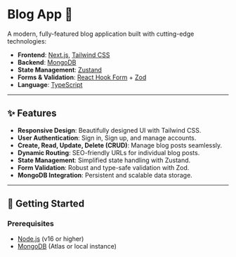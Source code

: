 # Blog App 📖

A modern, fully-featured blog application built with cutting-edge technologies:

- **Frontend**: [Next.js](https://nextjs.org/), [Tailwind CSS](https://tailwindcss.com/)
- **Backend**: [MongoDB](https://www.mongodb.com/)
- **State Management**: [Zustand](https://zustand-demo.pmnd.rs/)
- **Forms & Validation**: [React Hook Form](https://react-hook-form.com/) + [Zod](https://zod.dev/)
- **Language**: [TypeScript](https://www.typescriptlang.org/)

---

## ✨ Features

- **Responsive Design**: Beautifully designed UI with Tailwind CSS.
- **User Authentication**: Sign in, Sign up, and manage accounts.
- **Create, Read, Update, Delete (CRUD)**: Manage blog posts seamlessly.
- **Dynamic Routing**: SEO-friendly URLs for individual blog posts.
- **State Management**: Simplified state handling with Zustand.
- **Form Validation**: Robust and type-safe validation with Zod.
- **MongoDB Integration**: Persistent and scalable data storage.

---

## 🚀 Getting Started

### Prerequisites
- [Node.js](https://nodejs.org/) (v16 or higher)
- [MongoDB](https://www.mongodb.com/) (Atlas or local instance)
